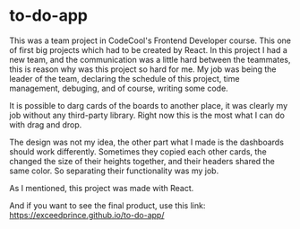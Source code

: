 # to-do-app

This was a team project in CodeCool's Frontend Developer course.
This one of first big projects which had to be created by React. In this project I had a new team, and the communication was a little hard between the teammates, this is reason why was this project so hard for me. My job was being the leader of the team, declaring the schedule of this project, time management, debuging, and of course, writing some code.

It is possible to darg cards of the boards to another place, it was clearly my job without any third-party library. Right now this is the most what I can do with drag and drop.

The design was not my idea, the other part what I made is the dashboards should work differently. Sometimes they copied each other cards, the changed the size of their heights together, and their headers shared the same color. So separating their functionality was my job.

As I mentioned, this project was made with React.

And if you want to see the final product, use this link: https://exceedprince.github.io/to-do-app/
